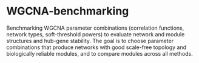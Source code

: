 # WGCNA-benchmarking
Benchmarking WGCNA parameter combinations (correlation functions, network types, soft-threshold powers) to evaluate network and module structures and hub-gene stability. The goal is to choose parameter combinations that produce networks with good scale-free topology and biologically reliable modules, and to compare modules across all methods.
